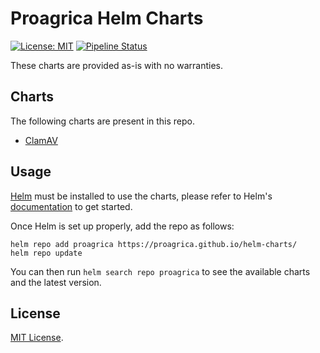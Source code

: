 # Proagrica Helm Charts

[![License: MIT](https://img.shields.io/badge/License-MIT-green.svg)](https://opensource.org/licenses/MIT) [![Pipeline Status](https://github.com/proagrica/helm-charts/workflows/Release%20Charts/badge.svg?branch=main)](https://github.com/proagrica/helm-charts/actions)

These charts are provided as-is with no warranties.

## Charts

The following charts are present in this repo.

- [ClamAV](./charts/clamav)

## Usage

[Helm](https://helm.sh) must be installed to use the charts, please refer to Helm's [documentation](https://helm.sh/docs/) to get started.

Once Helm is set up properly, add the repo as follows:

```shell
helm repo add proagrica https://proagrica.github.io/helm-charts/
helm repo update
```

You can then run `helm search repo proagrica` to see the available charts and the latest version.

## License

[MIT License](./LICENSE).
